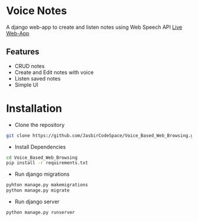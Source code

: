 # Voice Notes
A django web-app to create and listen notes using Web Speech API
[Live Web-App](https://realvoicenotes.herokuapp.com/user/SignIn)

## Features

- CRUD notes
- Create and Edit notes with voice
- Listen saved notes
- Simple UI

# Installation

- Clone the repository

```bash
git clone https://github.com/JasbirCodeSpace/Voice_Based_Web_Browsing.git
```

- Install Dependencies

```bash
cd Voice_Based_Web_Browsing
pip install -r requirements.txt
```


- Run django migrations

```bash
pyhton manage.py makemigrations
python manage.py migrate
```

- Run django server

```bash
python manage.py runserver
```

